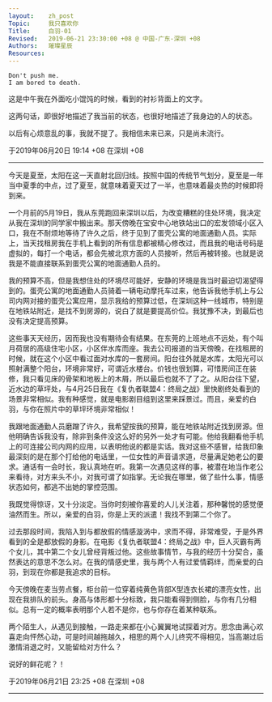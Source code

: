 ```yaml
---
layout:    zh_post
Topic:     我只喜欢你
Title:     白羽-01
Revised:   2019-06-21 23:30:00 +08 @ 中国-广东-深圳 +08
Authors:   璀璨星辰
Resources:
---
```


```
Don't push me.
I am bored to death.
```

这是中午我在外面吃小馄饨的时候，看到的衬衫背面上的文字。

这两句话，即很好地描述了我当前的状态，也很好地描述了我身边的人的状态。

以后有心烦意乱的事，我就不提了。我相信未来已来，只是尚未流行。

于2019年06月20日 19:14 +08 在深圳 +08

--------------------------------------------------------------------------------

今天是夏至，太阳在这一天直射北回归线。按照中国的传统节气划分，夏至是一年当中夏季的中点，过了夏至，就意味着夏天过了一半，也意味着最炎热的时候即将到来。

一个月前的5月19日，我从东莞跑回来深圳以后，为改变糟糕的住处环境，我决定从我在深圳的同学家中搬出来。那天傍晚在宝安中心地铁站出口的宏发领域小区入口，我在不耐烦地等待了许久之后，终于见到了蛋壳公寓的地面通勤人员。实际上，当天找租房我在手机上看到的所有信息都被精心修改过，而且我的电话号码是虚拟的，每打一个电话，都会先被北京方面的人员接听，然后再被转接。也就是说我是不能直接联系到蛋壳公寓的地面通勤人员的。

我的预算不高，但是我想住处的环境尽可能好，安静的环境是我当时最迫切渴望得到的。蛋壳公寓的地面通勤人员骑着一辆电动摩托车过来，他告诉我他手机上与公司内网对接的蛋壳公寓应用，显示我给的预算过低，在深圳这种一线城市，特别是在地铁站附近，是找不到房源的，说白了就是要提高价位。我犹豫不决，到最后也没有决定提高预算。

这些事天天经历，因而我也没有期待会有结果。在东莞的上班地点不远处，有个叫月荷居的高级住宅小区，小区伴水库而座。我去公司报道的当天傍晚，在找租房的时候，就在这个小区中看过面对水库的一套房间。阳台往外就是水库，太阳光可以照射满整个阳台，环境非常好，可谓近水楼台。价钱也很划算，可惜房间正在装修，我只看见床的骨架和地板上的木屑，所以最后也就不了了之。从阳台往下望，近水边的草坪处，与4月25日我在《复仇者联盟4：终局之战》里快剧终处看到的场景非常相似。我有种感觉，就是电影剧目组到这里来踩景过。而且，亲爱的白羽，与你在照片中的草坪环境非常相似！

我跟地面通勤人员磨蹭了许久，我希望按我的预算，能在地铁站附近找到房源。但他明确告诉我没有，除非到条件没这么好的另外一处才有可能。他给我翻看他手机上的可连接公司内网的应用，以表明他说的都是实话。我对这些不感冒，给我印象最深刻的是在那个打给他的电话里，一位女性的声音请求道，尽量满足她老公的要求。通话有一会时长，我认真地在听。我第一次遇见这样的事，被潜在地当作老公来看待，对方来头不小，对我可谓了如指掌。无论我在哪里，做了些什么事，情感状态如何，都逃不出她的掌控范围。

我既觉得惊讶，又十分淡定。当你时刻被你喜爱的人儿关注着，那种馨悦的感觉便油然而生。所以，亲爱的白羽，你是上天的派遣！我找不到第二个你了。

过去那段时间，我陷入到与都放假的情感漩涡中，求而不得，非常难受，于是外界看到的全是都放假的身影。在电影《复仇者联盟4：终局之战》中，巨人灭霸有两个女儿，其中第二个女儿曾经背叛过他。这些故事情节，与我的经历十分契合，虽然表达的意思不怎么对。在我的情感史里，我与两个人有过爱情羁绊，而亲爱的白羽，到现在你都是我追求的目标。

今天傍晚在麦当劳点餐，柜台前一位穿着纯黄色背部X型连衣长裙的漂亮女性，出现在我排队的前头。身高与体形都十分标致，我只能看得到侧脸，与你有几分相似。总有一定的概率表明那个人若不是你，也与你存在着某种联系。

两个陌生人，从遇见到接触，一路走来都在小心翼翼地试探着对方。思念由满心欢喜走向怦然心动，可是时间越拖越久，相思的两个人儿终究不得相见，当高潮过后激情消退之时，又能留给对方什么？

说好的鲜花呢？！

于2019年06月21日 23:25 +08 在深圳 +08

--------------------------------------------------------------------------------
